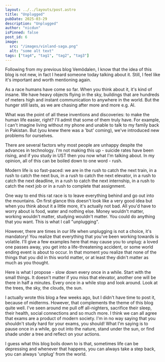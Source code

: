 ```yaml
---
layout: ../../layouts/post.astro
title: "Unplugged"
pubDate: 2025-03-29
description: "Unplugged"
author: "nicdun"
isPinned: false
post_id: 6
image:
  src: "/images/vinland-saga.png"
  alt: "some alt text"
tags: ["tag4", "tag1", "tag2", "tag3"]
---
```


Following from my previous blog Vemödalen, I know that the idea of this blog is not new, in fact I heard someone today talking about it. Still, I feel like it's important and worth mentioning again.

As a race humans have come so far. When you think about it, it's kind of insane. We have heavy objects flying in the sky, buildings that are hundreds of meters high and instant communication to anywhere in the world. But the hunger still lasts, as we are chasing after more and more e.g. AI.

What was the point of all these inventions and discoveries: to make the human life easier, right? I'll admit that some of them truly have. For example, I can't imagine living without my phone and unable to talk to my family back in Pakistan. But (you knew there was a 'but' coming), we've introduced new problems for ourselves.

There are several factors why most people are unhappy despite the advances in technology. I'm not making this up - suicide rates have been rising, and if you study in UST then you now what I'm talking about. In my opinion, all of this can be boiled down to one word - rush.

Modern life is so fast-paced: we are in the rush to catch the next train, in a rush to catch the next bus, in a rush to catch the next elevator, in a rush to catch the next deadline, in a rush to catch the next internship, in a rush to catch the next job or in a rush to complete that assignment.

One way to end this rat race is to leave everything behind and go out into the mountains. On first glance this doesn't look like a very good idea but when you think about it a little more, it's actually not bad. All you'd have to worry about is food, water and nothing else. Money wouldn't matter, working wouldn't matter, studying wouldn't matter. You could do anything that you want. This is what I call "unplugging".

However, there are times in our life when unplugging is not a choice, it's mandatory! You realize that everything that you've been working towards is volatile. I'll give a few examples here that may cause you to unplug: a loved one passes away, you get into a life-threatening accident, or some world ending event is about to occur. In that moment you realize that none of the things that you did in this world matter, or at least they didn't matter as much as you thought.

Here is what I propose - slow down every once in a while. Start with the small things. It doesn't matter if you miss that elevator, another one will be there in half a minutes. Every once in a while stop and look around. Look at the trees, the sky, the clouds, the sun.

I actually wrote this blog a few weeks ago, but I didn't have time to post it, because of midterms. However, that complements the theme of this blog quite well. I've seen around me pull off all-nighters, sacrifice their sleep, their health, social connections and so much more. I think we can all agree that exams are a product of modern society. I'm in no way saying that you shouldn't study hard for your exams, you should! What I'm saying is to pause once in a while, go out into the nature, stand under the sun, or find shade under a tree and reflect on your actions.

I guess what this blog boils down to is that, sometimes life can be depressing and whenever that happens, you can always take a step back, you can always 'unplug' from the world.